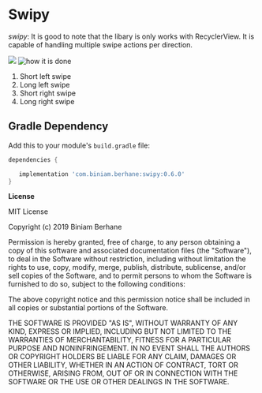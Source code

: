 
# Swipy
*swipy*: It is good to note that the libary is only works with RecyclerView. 
It is capable of handling multiple swipe actions per direction.


[![](https://jitpack.io/v/biniamHaddish/SwipeView.svg)](https://jitpack.io/#biniamHaddish/SwipeView)
![how it is done](../master/img/SwipyCodeSample.png)

1. Short left swipe
2. Long left swipe
3. Short right swipe
4. Long right swipe

## Gradle Dependency

Add this to your module's `build.gradle` file:

```gradle
dependencies {

   implementation 'com.biniam.berhane:swipy:0.6.0'
}
```



**License**


MIT License

Copyright (c) 2019 Biniam Berhane

Permission is hereby granted, free of charge, to any person obtaining a copy
of this software and associated documentation files (the "Software"), to deal
in the Software without restriction, including without limitation the rights
to use, copy, modify, merge, publish, distribute, sublicense, and/or sell
copies of the Software, and to permit persons to whom the Software is
furnished to do so, subject to the following conditions:

The above copyright notice and this permission notice shall be included in all
copies or substantial portions of the Software.

THE SOFTWARE IS PROVIDED "AS IS", WITHOUT WARRANTY OF ANY KIND, EXPRESS OR
IMPLIED, INCLUDING BUT NOT LIMITED TO THE WARRANTIES OF MERCHANTABILITY,
FITNESS FOR A PARTICULAR PURPOSE AND NONINFRINGEMENT. IN NO EVENT SHALL THE
AUTHORS OR COPYRIGHT HOLDERS BE LIABLE FOR ANY CLAIM, DAMAGES OR OTHER
LIABILITY, WHETHER IN AN ACTION OF CONTRACT, TORT OR OTHERWISE, ARISING FROM,
OUT OF OR IN CONNECTION WITH THE SOFTWARE OR THE USE OR OTHER DEALINGS IN THE
SOFTWARE.


